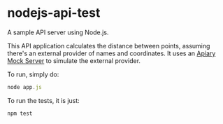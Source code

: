 nodejs-api-test
===============

A sample API server using Node.js.

This API application calculates the distance between points, assuming there's an external provider of names and coordinates.  It uses an [Apiary Mock Server](http://docs.nodejsapitestprovider.apiary.io/) to simulate the external provider.

To run, simply do:

```js
node app.js
```

To run the tests, it is just:

```js
npm test
```
